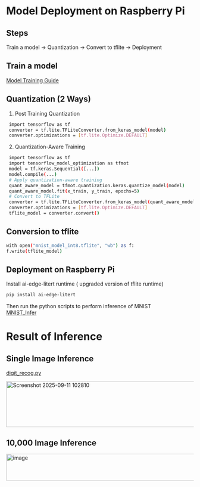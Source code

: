 # Model Deployment on Raspberry Pi  
## Steps
Train a model -> Quantization -> Convert to tflite -> Deployment
## Train a model  
[Model Training Guide](docs/revision_guide/deeplearning/module1.md)
## Quantization (2 Ways)  
1. Post Training Quantization
```bash
 import tensorflow as tf
 converter = tf.lite.TFLiteConverter.from_keras_model(model)
 converter.optimizations = [tf.lite.Optimize.DEFAULT]
```
2. Quantization-Aware Training
```bash
 import tensorflow as tf
 import tensorflow_model_optimization as tfmot
 model = tf.keras.Sequential([...])
 model.compile(...)
 # Apply quantization-aware training
 quant_aware_model = tfmot.quantization.keras.quantize_model(model)
 quant_aware_model.fit(x_train, y_train, epochs=5)
 # Convert to TFLite
 converter = tf.lite.TFLiteConverter.from_keras_model(quant_aware_model)
 converter.optimizations = [tf.lite.Optimize.DEFAULT]
 tflite_model = converter.convert()
```
 ## Conversion to tflite  
 ```bash
 with open("mnist_model_int8.tflite", "wb") as f:
 f.write(tflite_model)
```
## Deployment on Raspberry Pi  
Install ai-edge-litert runtime ( upgraded version of tflite runtime)  
```bash
pip install ai-edge-litert
```
Then run the python scripts to perform inference of MNIST  
[MNIST_Infer](https://github.com/pohyuwei0111/RaspberryPi_Project/blob/7413d62eb2ed2f6c1acdc63b64820696f9a75ba4/src/inference/mnist_infer.py)

# Result of Inference  
## Single Image Inference  
[digit_recog.py](https://github.com/pohyuwei0111/RaspberryPi_Project/blob/d90557c2395fdf49bb24ffeb99d2f73351a49a90/src/inference/digit_recog.py)  

<img width="874" height="123" alt="Screenshot 2025-09-11 102810" src="https://github.com/user-attachments/assets/0261afe2-84cb-4085-a7e2-e8cb3c19b252" />

## 10,000 Image Inference
<img width="817" height="72" alt="image" src="https://github.com/user-attachments/assets/8bd65f4e-1692-4af0-9385-1b52e8c16584" />

